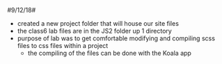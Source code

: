 #9/12/18#
- created a new project folder that will house our site files
- the class6 lab files are in the JS2 folder up 1 directory
- purpose of lab was to get comfortable modifying and compiling scss files to css files within a project
    - the compiling of the files can be done with the Koala app


